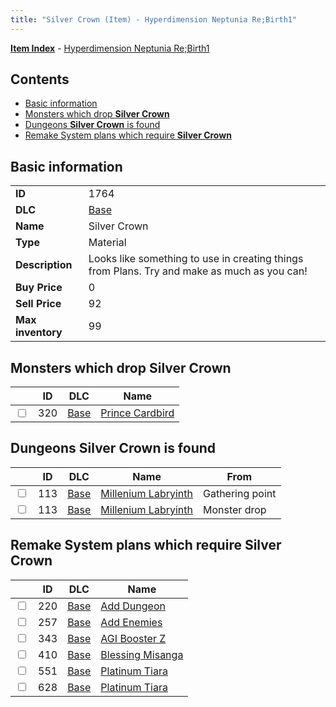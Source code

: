 ```yaml
---
title: "Silver Crown (Item) - Hyperdimension Neptunia Re;Birth1"
---
```


[**Item Index**](/neptunia/rb1/item/index.html) - [Hyperdimension Neptunia Re;Birth1](/neptunia/rb1)

## Contents

- [Basic information](#basic-information)
- [Monsters which drop **Silver Crown**](#monsters-which-drop-silver-crown)
- [Dungeons **Silver Crown** is found](#dungeons-silver-crown-is-found)
- [Remake System plans which require **Silver Crown**](#remake-system-plans-which-require-silver-crown)

## Basic information

|   |   |
| -- | -- |
| **ID** | 1764 |
| **DLC** | [Base](/neptunia/rb1/dlc/1-base.html) |
| **Name** | Silver Crown |
| **Type** | Material |
| **Description** | Looks like something to use in creating things from Plans. Try and make as much as you can! |
| **Buy Price** | 0 |
| **Sell Price** | 92 |
| **Max inventory** | 99 |


## Monsters which drop **Silver Crown**

|    | ID | DLC | Name |
| -- | -- | --- | ---- |
| <input type="checkbox" id="rb1-monster-1-320" class="trackbox" /> | 320 | [Base](/neptunia/rb1/dlc/1-base.html) | [Prince Cardbird](/neptunia/rb1/monster/1-320-prince-cardbird.html) |


## Dungeons **Silver Crown** is found

|    | ID | DLC | Name | From |
| -- | -- | --- | ---- | ---- |
| <input type="checkbox" id="rb1-dungeon-1-113" class="trackbox" /> | 113 | [Base](/neptunia/rb1/dlc/1-base.html) | [Millenium Labryinth](/neptunia/rb1/dungeon/1-113-millenium-labryinth.html) | Gathering point |
| <input type="checkbox" id="rb1-dungeon-1-113" class="trackbox" /> | 113 | [Base](/neptunia/rb1/dlc/1-base.html) | [Millenium Labryinth](/neptunia/rb1/dungeon/1-113-millenium-labryinth.html) | Monster drop |


## Remake System plans which require **Silver Crown**

|    | ID | DLC | Name |
| -- | -- | --- | ---- |
| <input type="checkbox" id="rb1-quest-1-220" class="trackbox" /> | 220 | [Base](/neptunia/rb1/dlc/1-base.html) | [Add Dungeon](/neptunia/rb1/quest/1-220-add-dungeon.html) |
| <input type="checkbox" id="rb1-quest-1-257" class="trackbox" /> | 257 | [Base](/neptunia/rb1/dlc/1-base.html) | [Add Enemies](/neptunia/rb1/quest/1-257-add-enemies.html) |
| <input type="checkbox" id="rb1-quest-1-343" class="trackbox" /> | 343 | [Base](/neptunia/rb1/dlc/1-base.html) | [AGI Booster Z](/neptunia/rb1/quest/1-343-agi-booster-z.html) |
| <input type="checkbox" id="rb1-quest-1-410" class="trackbox" /> | 410 | [Base](/neptunia/rb1/dlc/1-base.html) | [Blessing Misanga](/neptunia/rb1/quest/1-410-blessing-misanga.html) |
| <input type="checkbox" id="rb1-quest-1-551" class="trackbox" /> | 551 | [Base](/neptunia/rb1/dlc/1-base.html) | [Platinum Tiara](/neptunia/rb1/quest/1-551-platinum-tiara.html) |
| <input type="checkbox" id="rb1-quest-1-628" class="trackbox" /> | 628 | [Base](/neptunia/rb1/dlc/1-base.html) | [Platinum Tiara](/neptunia/rb1/quest/1-628-platinum-tiara.html) |
